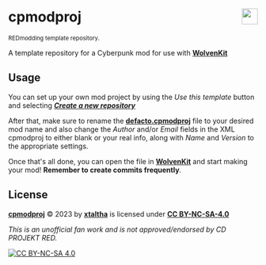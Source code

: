 <!-- @format -->

# cpmodproj <img align="right" src="https://user-images.githubusercontent.com/99456326/253195160-df589079-e508-4c30-8bd4-f7acebc43187.svg" width="32px">

<sup>REDmodding template repository.</sup>

A template repository for a Cyberpunk mod for use with **[WolvenKit]**

## Usage

You can set up your own mod project by using the _Use this template_ button and selecting ***[Create a new repository](https://github.com/new?template_name=cpmodproj&template_owner=xtaltha)***

After that, make sure to rename the **[defacto.cpmodproj](defacto.cpmodproj)** file to your desired mod name and also change the _Author_ and/or _Email_ fields in the XML cpmodproj to either blank or your real info, along with _Name_ and _Version_ to the appropriate settings.

Once that's all done, you can open the file in **[WolvenKit]** and start making your mod! **Remember to create commits frequently**.

## License <img height="16px" src="https://mirrors.creativecommons.org/presskit/icons/cc.svg"> <img height="16px" src="https://mirrors.creativecommons.org/presskit/icons/by.svg"> <img height="16px" src="https://mirrors.creativecommons.org/presskit/icons/nc.svg"> <img height="16px" src="https://mirrors.creativecommons.org/presskit/icons/sa.svg">

**[cpmodproj]** © 2023 by **[xtaltha]** is licensed under **[CC BY-NC-SA-4.0]**

_This is an unofficial fan work and is not approved/endorsed by CD PROJEKT RED._

[![CC BY-NC-SA 4.0](https://licensebuttons.net/l/by-nc-sa/4.0/80x15.png)][CC BY-NC-SA-4.0]

[CC BY-NC-SA-4.0]: http://creativecommons.org/licenses/by-nc-sa/4.0/
[WolvenKit]: https://github.com/WolvenKit/WolvenKit
[xtaltha]: https://github.com/xtaltha
[cpmodproj]: https://github.com/xtaltha/cpmodproj
